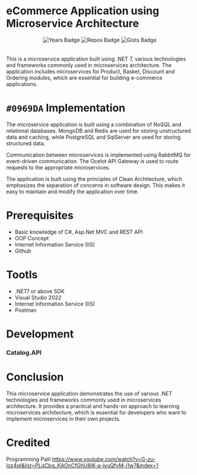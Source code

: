 # eCommerce Application using Microservice Architecture
<div align="center">
  <img src="https://badges.pufler.dev/visits/Aronno1920/Microservices_Ecommerce" alt="Years Badge">
  <img src="https://badges.pufler.dev/updated/Aronno1920/Microservices_Ecommerce" alt="Repos Badge">
  <img src="https://badges.pufler.dev/created/Aronno1920/Microservices_Ecommerce" alt="Gists Badge">
</div>
<br /><br />
This is a microservice application built using .NET 7, various technologies and frameworks commonly used in microservices architecture. The application includes microservices for Product, Basket, Discount and Ordering modules, which are essential for building e-commerce applications.

# `#0969DA` Implementation
The microservice application is built using a combination of NoSQL and relational databases. MongoDB and Redis are used for storing unstructured data and caching, while PostgreSQL and SqlServer are used for storing structured data.

Communication between microservices is implemented using RabbitMQ for event-driven communication. The Ocelot API Gateway is used to route requests to the appropriate microservices.

The application is built using the principles of Clean Architecture, which emphasizes the separation of concerns in software design. This makes it easy to maintain and modify the application over time.

# Prerequisites
- Basic knowledge of C#, Asp.Net MVC and REST API
- OOP Concept
- Internet Information Service (IIS)
- Github

# Tootls
- .NET7 or above SDK
- Visual Studio 2022
- Internet Information Service (IIS)
- Postman

# Development
### Catalog.API



# Conclusion
This microservice application demonstrates the use of various .NET technologies and frameworks commonly used in microservices architecture. It provides a practical and hands-on approach to learning microservices architecture, which is essential for developers who want to implement microservices in their own projects.

# Credited
Programming Palli
https://www.youtube.com/watch?v=G-zu-loz4qI&list=PLqCbg_KAOnCfGhU8iK-a-jyuQfvM-i1w7&index=1